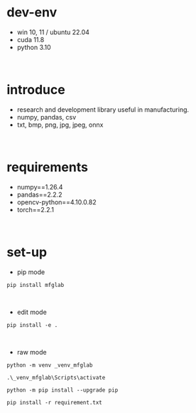 # dev-env
- win 10, 11 / ubuntu 22.04
- cuda 11.8
- python 3.10

</br>

# introduce
- research and development library useful in manufacturing.
- numpy, pandas, csv
- txt, bmp, png, jpg, jpeg, onnx

</br>

# requirements
- numpy==1.26.4
- pandas==2.2.2
- opencv-python==4.10.0.82
- torch==2.2.1

</br>

# set-up
- pip mode
``` shell
pip install mfglab
```

</br>

- edit mode
``` shell
pip install -e .
```

</br>

- raw mode
``` shell
python -m venv _venv_mfglab

.\_venv_mfglab\Scripts\activate

python -m pip install --upgrade pip

pip install -r requirement.txt
```


